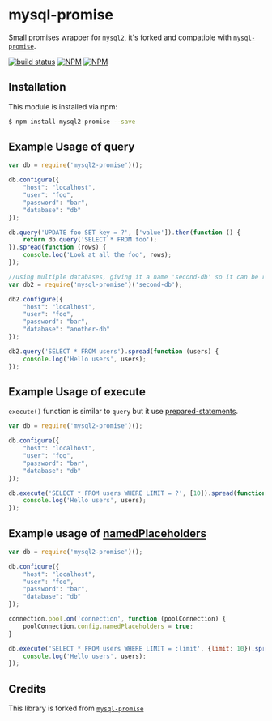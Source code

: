 # mysql-promise

Small promises wrapper for [`mysql2`](https://github.com/sidorares/node-mysql2), 
it's forked and compatible with [`mysql-promise`](https://github.com/martinj/node-mysql-promise).

[![build status](https://travis-ci.org/namshi/node-mysql2-promise.svg)](http://travis-ci.org/namshi/node-mysql2-promise)
[![NPM](https://img.shields.io/npm/v/mysql2-promise.svg)](https://www.npmjs.com/package/mysql2-promise)
[![NPM](https://img.shields.io/npm/dm/mysql2-promise.svg)](https://www.npmjs.com/package/mysql2-promise)

## Installation

This module is installed via npm:

``` bash
$ npm install mysql2-promise --save
```

## Example Usage of query

``` js
var db = require('mysql2-promise')();

db.configure({
	"host": "localhost",
	"user": "foo",
	"password": "bar",
	"database": "db"
});

db.query('UPDATE foo SET key = ?', ['value']).then(function () {
	return db.query('SELECT * FROM foo');
}).spread(function (rows) {
	console.log('Look at all the foo', rows);
});

//using multiple databases, giving it a name 'second-db' so it can be retrieved inside other modules/files.
var db2 = require('mysql-promise')('second-db');

db2.configure({
	"host": "localhost",
	"user": "foo",
	"password": "bar",
	"database": "another-db"
});

db2.query('SELECT * FROM users').spread(function (users) {
	console.log('Hello users', users);
});


```

## Example Usage of execute

`execute()` function is similar to `query` but it use [prepared-statements](https://github.com/sidorares/node-mysql2#prepared-statements).

``` js
var db = require('mysql2-promise')();

db.configure({
	"host": "localhost",
	"user": "foo",
	"password": "bar",
	"database": "db"
});

db.execute('SELECT * FROM users WHERE LIMIT = ?', [10]).spread(function (users) {
	console.log('Hello users', users);
});

```

## Example usage of [namedPlaceholders]((https://github.com/sidorares/node-mysql2#named-placeholders))

``` js
var db = require('mysql2-promise')();

db.configure({
	"host": "localhost",
	"user": "foo",
	"password": "bar",
	"database": "db"
});

connection.pool.on('connection', function (poolConnection) {
    poolConnection.config.namedPlaceholders = true;
}

db.execute('SELECT * FROM users WHERE LIMIT = :limit', {limit: 10}).spread(function (users) {
	console.log('Hello users', users);
});

```

## Credits

This library is forked from [`mysql-promise`](https://github.com/martinj/node-mysql-promise)

